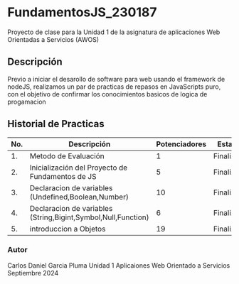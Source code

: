 # FundamentosJS_230187
Proyecto de clase para la Unidad 1 de la asignatura de aplicaciones Web Orientadas a Servicios (AWOS)

## Descripción  
Previo a iniciar el desarollo de software para web usando el framework de nodeJS, realizamos un par de practicas de repasos en JavaScripts puro, con el objetivo de confirmar los conocimientos basicos de logica de progamacion 

## Historial de Practicas
|No.|Descripción|Potenciadores|Estatus|
|--|--|--|--|
|1.|Metodo de Evaluación|1|Finalizada|
|2.|Inicialización del Proyecto de Fundamentos de JS|5|Finalizada|
|3.|Declaracion de variables (Undefined,Boolean,Number)|10|Finalizada|
|4.|Declaracion de variables (String,Bigint,Symbol,Null,Function)|6|Finalizada|
|5.|introduccion a Objetos|19|Finalizada|
### Autor
Carlos Daniel Garcia Pluma 
Unidad 1
Aplicaiones Web Orientado a Servicios
Septiembre 2024
